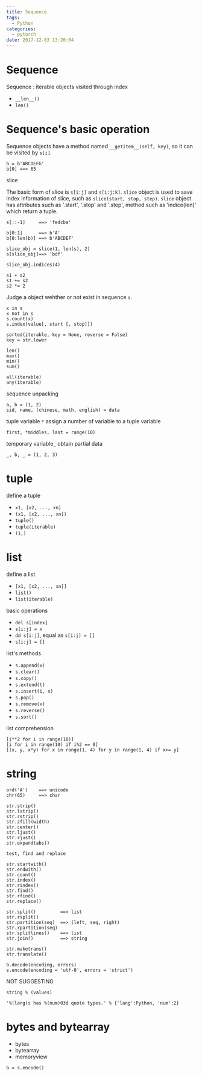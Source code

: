 ```yaml
---
title: Sequence
tags:
  - Python
categories:
  - pytorch
date: 2017-12-03 13:20:04
---
```



# Sequence

Sequence
:    iterable objects visited through index

- `__len__()`
- `len()`


# Sequence's basic operation

Sequence objects have a method named `__getitem__(self, key)`, so it can be visited by `s[i]`.

```
b = b'ABCDEFG'
b[0] ==> 65
```

slice

The basic form of slice is `s[i:j]` and `s[i:j:k]`. `slice` object is used to save index information of slice, such as `slice(start, stop, step)`. `slice` object has attributes such as '.start', '.stop' and '.step', method such as 'indice(len)' which return a tuple.

```
s[::-1] 	==> 'fedcba'

b[0:1] 		==> b'A'
b[0:len(b)] ==> b'ABCDEF'

slice_obj = slice(1, len(s), 2)
s[slice_obj]==> 'bdf'

slice_obj.indices(4)
```

```
s1 + s2
s1 += s2
s2 *= 2
```

Judge a object wehther or not exist in sequence `s`.

```
x in s
x not in s
s.count(x)
s.index(value[, start [, stop]])
```

```
sorted(iterable, key = None, reverse = False)
key = str.lower
```

```
len()
max()
min()
sum()
```

```
all(iterable)
any(iterable)
```

sequence unpacking

```
a, b = (1, 2)
sid, name, (chinese, math, english) = data
```

tuple variable `*`
assign a number of variable to a tuple variable

```
first, *middles, last = range(10)
```

temporary variable`_`
obtain partial data

```
_, b, _ = (1, 2, 3)
```


# tuple

define a tuple

- `x1, [x2, ..., xn]`
- `(x1, [x2, ..., xn])`
- `tuple()`
- `tuple(iterable)`
- `(1,)`

# list

define a list

- `[x1, [x2, ..., xn]]`
- `list()`
- `list(iterable)`

basic operations

- `del s[index]`
- `s[i:j] = x`
- `dd s[i:j]`, equal as `s[i:j] = []`
- `s[i:j] = []`

list's methods

- `s.append(x)`
- `s.clear()`
- `s.copy()`
- `s.extend(t)`
- `s.insert(i, x)`
- `s.pop()`
- `s.remove(x)`
- `s.reverse()`
- `s.sort()`

list comprehension

```
[i**2 for i in range(10)]
[i for i in range(10) if i%2 == 0]
[(x, y, x*y) for x in range(1, 4) for y in range(1, 4) if x>= y]
```

# string

```
ord('A')	==>	unicode
chr(65)		==> char
```


```
str.strip()
str.lstrip()
str.rstrip()
str.zfill(width)
str.center()
str.ljust()
str.rjust()
str.expandtabs()
```

```
test, find and replace

str.startwith()
str.endwith()
str.count()
str.index()
str.rindex()
str.find()
str.rfind()
str.replace()
```

```
str.split()			==>	list
str.rsplit()
str.partition(seq)	==>	(left, seq, right)
str.rpartition(seq)
str.splitlines()	==> list
str.join()			==> string
```

```
str.maketrans()
str.translate()
```


```
b.decode(encoding, errors)
s.encode(encoding = 'utf-8', errors = 'strict')
```

NOT SUGGESTING

```
string % (values)
```

```
'%(lang)s has %(num)03d quote types.' % {'lang':Python, 'num':2}
```


# bytes and bytearray


- bytes
- bytearray
- memoryview

```
b = s.encode()
```
